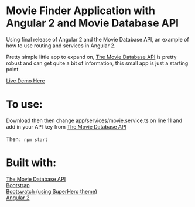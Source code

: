 # Movie Finder Application with Angular 2 and Movie Database API
Using final release of Angular 2 and the Movie Database API, an example of how to use routing and services in Angular 2.

Pretty simple little app to expand on, <a href="https://www.themoviedb.org/documentation/api">The Movie Database API</a> is pretty robust and can get quite a bit of information, this small app is just a starting point.

<a href="http://mikeparda.com/ng2-movie-finder/">Live Demo Here</a>

# To use:

Download then then change app/services/movie.service.ts on line 11 and add in your API key from <a href="https://www.themoviedb.org/documentation/api">The Movie Database API</a><br>
<br>
Then:
<code>
npm start
</code>

# Built with:<br>
<a href="https://www.themoviedb.org/documentation/api">The Movie Database API</a><br>
<a href="http://getbootstrap.com/">Bootstrap</a><br>
<a href="https://bootswatch.com/">Bootswatch (using SuperHero theme)</a><br>
<a href="https://angular.io/">Angular 2</a><br>

